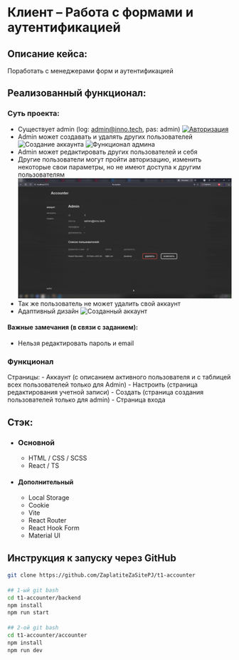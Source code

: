 # Клиент – Работа с формами и аутентификацией

## Описание кейса:

Поработать с менеджерами форм и аутентификацией

## Реализованный функционал:

### Суть проекта:

- Существует admin (log: admin@inno.tech, pas: admin)
  [![Авторизация](auth.gif)](https://raw.githubusercontent.com/ZaplatiteZaSitePJ/t1-accounter/master/auth.gif)
- Admin может создавать и удалять других пользователей
  ![Создание аккаунта](create_acc.gif)
  ![Функционал админа](funcs.gif)
- Admin может редактировать других пользователей и себя
- Другие пользователи могут пройти авторизацию, изменить некоторые свои параметры, но не имеют доступа к другим пользователям
  ![Созданный аккаунт](newAcc.gif)
- Так же пользователь не может удалить свой аккаунт
- Адаптивный дизайн
 ![Созданный аккаунт](ad.gif)

#### Важные замечания (в связи с заданием):

- Нельзя редактировать пароль и email

### Функционал

Страницы:
      - Аккаунт (с описанием активного пользователя и с таблицей всех пользователей только для Admin)
      - Настроить (страница редактирования учетной записи)
      - Создать (страница создания пользователей только для admin)
      - Страница входа

## Стэк:

-   ### Основной
    -   HTML / CSS / SCSS
    -   React / TS
-   #### Дополнительный
    -   Local Storage
    -   Cookie
    -   Vite
    -   React Router
    -   React Hook Form
    -   Material UI

## Инструкция к запуску через GitHub

```bash
git clone https://github.com/ZaplatiteZaSitePJ/t1-accounter

## 1-ый git bash
cd t1-accounter/backend
npm install
npm run start

## 2-ой git bash
cd t1-accounter/accounter
npm install
npm run dev
```
